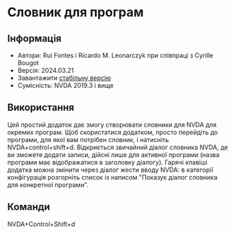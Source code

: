 # Словник для програм

## Інформація
* Автори: Rui Fontes і Ricardo M. Leonarczyk при співпраці з Cyrille Bougot
* Версія: 2024.03.21
* Завантажити [стабільну версію][1]
* Сумісність: NVDA 2019.3 і вище


## Використання
Цей простий додаток дає змогу створювати словники для NVDA для окремих програм.
Щоб скористатися додатком, просто перейдіть до програми, для якої вам потрібен словник, і натисніть NVDA+control+shift+d.
Відкриється звичайний діалог словника NVDA, де ви зможете додати записи, дійсні лише для активної програми (назва програми має відображатися в заголовку діалогу).
Гарячі клавіші додатка можна змінити через діалог жести вводу NVDA: в категорії конфігурація розгорніть список із написом "Показує діалог словника для конкретної програми".


## Команди
NVDA+Control+Shift+d


[1]: https://github.com/ruifontes/applicationDictionary-/releases/download/2025.06.13/applicationDictionary-2025.06.13.nvda-addon

